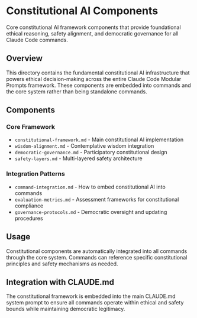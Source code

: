 # Constitutional AI Components

Core constitutional AI framework components that provide foundational ethical reasoning, safety alignment, and democratic governance for all Claude Code commands.

## Overview

This directory contains the fundamental constitutional AI infrastructure that powers ethical decision-making across the entire Claude Code Modular Prompts framework. These components are embedded into commands and the core system rather than being standalone commands.

## Components

### Core Framework
- `constitutional-framework.md` - Main constitutional AI implementation
- `wisdom-alignment.md` - Contemplative wisdom integration
- `democratic-governance.md` - Participatory constitutional design
- `safety-layers.md` - Multi-layered safety architecture

### Integration Patterns
- `command-integration.md` - How to embed constitutional AI into commands
- `evaluation-metrics.md` - Assessment frameworks for constitutional compliance
- `governance-protocols.md` - Democratic oversight and updating procedures

## Usage

Constitutional components are automatically integrated into all commands through the core system. Commands can reference specific constitutional principles and safety mechanisms as needed.

## Integration with CLAUDE.md

The constitutional framework is embedded into the main CLAUDE.md system prompt to ensure all commands operate within ethical and safety bounds while maintaining democratic legitimacy. 